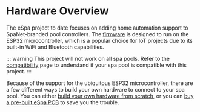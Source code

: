 # Hardware Overview

The eSpa project to date focuses on adding home automation support to SpaNet-branded pool controllers. The [firmware](/firmware) is designed to run on the ESP32 microcontroller, which is a popular choice for IoT projects due to its built-in WiFi and Bluetooth capabilities.

::: warning
This project will not work on all spa pools. Refer to the [compatibility](/compatibility) page to understand if your spa pool is compatible with this project.
:::

Because of the support for the ubiquitous ESP32 microcontroller, there are a few different ways to build your own hardware to connect to your spa pool. You can either [build your own hardware from scratch](/hardware-custom-build), or you can [buy a pre-built eSpa PCB](/hardware-pcb) to save you the trouble.
